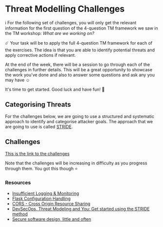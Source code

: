 # Threat Modelling Challenges

:information_source: For the following set of challenges, you will only get the relevant information for the first question of the 4-question TM framework we saw in the TM workshop: *What are we working on?*

:comet: Your task will be to apply the full 4-question TM framework for each of the exercises. The idea is that you are able to identify potential threats and apply corrective actions if relevant.

At the end of the week, there will be a session to go through each of the challenges in further details. This will be a great opportunity to showcase the work you've done and also to answer some questions and ask any you may have :relaxed:

It's time to get started. Good luck and have fun! :dizzy:

## Categorising Threats

For the challenges below, we are going to use a structured and systematic approach to identify and categorise attacker goals. The approach that we are going to use is called [STRIDE](https://owasp.org/www-community/Threat_Modeling_Process#stride).

## Challenges

[This is the link to the challenges](https://docs.google.com/presentation/d/1gdFuwLw00a4RYAqOg2puc86WrCaGIAlzGrPXY09xvn8/edit?usp=sharing)

Note that the challenges will be increasing in difficulty as you progress through them. You got this though :star:

### Resources
- [Insufficient Logging & Monitoring](https://owasp.org/www-project-top-ten/2017/A10_2017-Insufficient_Logging%2526Monitoring)
- [Flask Configuration Handling](https://flask.palletsprojects.com/en/2.0.x/config/)
- [CORS - Cross Origin Resource Sharing](https://flask-cors.readthedocs.io/en/latest/)
- [DevSecOps, Threat Modeling and You: Get started using the STRIDE method](https://medium.com/@brunoamaroalmeida/devsecops-threat-modelling-and-you-get-started-using-the-stride-method-85d143ab86f4)
- [Secure software design, little and often](https://martinfowler.com/articles/agile-threat-modelling.html)
